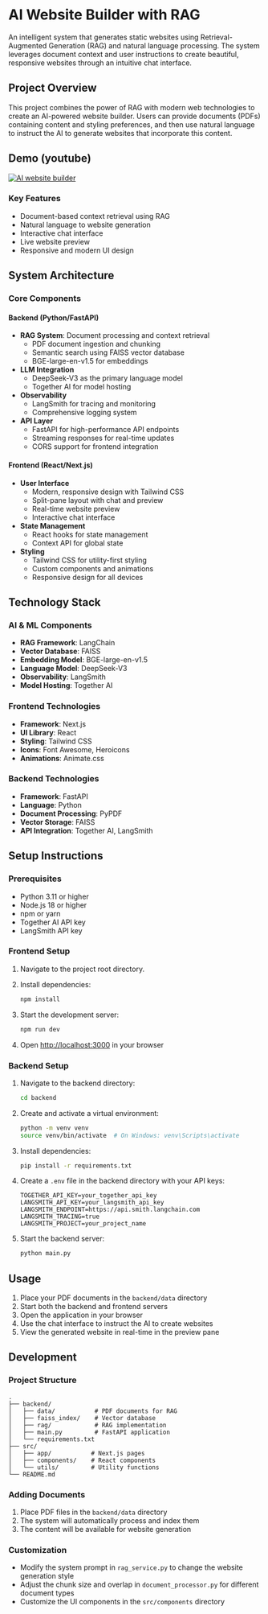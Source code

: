 # AI Website Builder with RAG

An intelligent system that generates static websites using Retrieval-Augmented Generation (RAG) and natural language processing. The system leverages document context and user instructions to create beautiful, responsive websites through an intuitive chat interface.

## Project Overview

This project combines the power of RAG with modern web technologies to create an AI-powered website builder. Users can provide documents (PDFs) containing content and styling preferences, and then use natural language to instruct the AI to generate websites that incorporate this content.

## Demo (youtube)

[![AI website builder](https://img.youtube.com/vi/broMnqiN_Uw/0.jpg)](https://www.youtube.com/watch?v=broMnqiN_Uw)

### Key Features

- Document-based context retrieval using RAG
- Natural language to website generation
- Interactive chat interface
- Live website preview
- Responsive and modern UI design

## System Architecture

### Core Components

#### Backend (Python/FastAPI)
- **RAG System**: Document processing and context retrieval
  - PDF document ingestion and chunking
  - Semantic search using FAISS vector database
  - BGE-large-en-v1.5 for embeddings
- **LLM Integration**
  - DeepSeek-V3 as the primary language model
  - Together AI for model hosting
- **Observability**
  - LangSmith for tracing and monitoring
  - Comprehensive logging system
- **API Layer**
  - FastAPI for high-performance API endpoints
  - Streaming responses for real-time updates
  - CORS support for frontend integration

#### Frontend (React/Next.js)
- **User Interface**
  - Modern, responsive design with Tailwind CSS
  - Split-pane layout with chat and preview
  - Real-time website preview
  - Interactive chat interface
- **State Management**
  - React hooks for state management
  - Context API for global state
- **Styling**
  - Tailwind CSS for utility-first styling
  - Custom components and animations
  - Responsive design for all devices

## Technology Stack

### AI & ML Components
- **RAG Framework**: LangChain
- **Vector Database**: FAISS
- **Embedding Model**: BGE-large-en-v1.5
- **Language Model**: DeepSeek-V3
- **Observability**: LangSmith
- **Model Hosting**: Together AI

### Frontend Technologies
- **Framework**: Next.js
- **UI Library**: React
- **Styling**: Tailwind CSS
- **Icons**: Font Awesome, Heroicons
- **Animations**: Animate.css

### Backend Technologies
- **Framework**: FastAPI
- **Language**: Python
- **Document Processing**: PyPDF
- **Vector Storage**: FAISS
- **API Integration**: Together AI, LangSmith

## Setup Instructions

### Prerequisites

- Python 3.11 or higher
- Node.js 18 or higher
- npm or yarn
- Together AI API key
- LangSmith API key

### Frontend Setup

1. Navigate to the project root directory.

2. Install dependencies:
   ```bash
   npm install
   ```

3. Start the development server:
   ```bash
   npm run dev
   ```

4. Open [http://localhost:3000](http://localhost:3000) in your browser

### Backend Setup

1. Navigate to the backend directory:
   ```bash
   cd backend
   ```

2. Create and activate a virtual environment:
   ```bash
   python -m venv venv
   source venv/bin/activate  # On Windows: venv\Scripts\activate
   ```

3. Install dependencies:
   ```bash
   pip install -r requirements.txt
   ```

4. Create a `.env` file in the backend directory with your API keys:
   ```
   TOGETHER_API_KEY=your_together_api_key
   LANGSMITH_API_KEY=your_langsmith_api_key
   LANGSMITH_ENDPOINT=https://api.smith.langchain.com
   LANGSMITH_TRACING=true
   LANGSMITH_PROJECT=your_project_name
   ```

5. Start the backend server:
   ```bash
   python main.py
   ```

## Usage

1. Place your PDF documents in the `backend/data` directory
2. Start both the backend and frontend servers
3. Open the application in your browser
4. Use the chat interface to instruct the AI to create websites
5. View the generated website in real-time in the preview pane

## Development

### Project Structure

```
.
├── backend/
│   ├── data/           # PDF documents for RAG
│   ├── faiss_index/    # Vector database
│   ├── rag/            # RAG implementation
│   ├── main.py         # FastAPI application
│   └── requirements.txt
├── src/
│   ├── app/           # Next.js pages
│   ├── components/    # React components
│   └── utils/         # Utility functions
└── README.md
```

### Adding Documents

1. Place PDF files in the `backend/data` directory
2. The system will automatically process and index them
3. The content will be available for website generation

### Customization

- Modify the system prompt in `rag_service.py` to change the website generation style
- Adjust the chunk size and overlap in `document_processor.py` for different document types
- Customize the UI components in the `src/components` directory